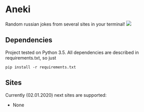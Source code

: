 # Aneki
Random russian jokes from several sites in your terminal!
![](https://github.com/VolkovAK/aneki/workflows/Build/badge.svg)

## Dependencies
Project tested on Python 3.5.
All dependencies are described in requirements.txt, so just

    pip install -r requirements.txt


## Sites
Currently (02.01.2020) next sites are supported:
 - None



